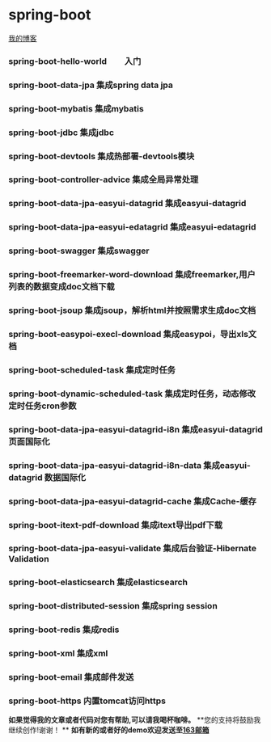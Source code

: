 # spring-boot
[我的博客](http://blog.csdn.net/je_ge "JE-GE的浆糊") 
### spring-boot-hello-world &nbsp;&nbsp;&nbsp;&nbsp;&nbsp;&nbsp;&nbsp;&nbsp;入门
### spring-boot-data-jpa                          集成spring data jpa
### spring-boot-mybatis	    		                  集成mybatis
### spring-boot-jdbc                              集成jdbc
### spring-boot-devtools                          集成热部署-devtools模块
### spring-boot-controller-advice                  集成全局异常处理
### spring-boot-data-jpa-easyui-datagrid           集成easyui-datagrid
### spring-boot-data-jpa-easyui-edatagrid          集成easyui-edatagrid
### spring-boot-swagger                            集成swagger
### spring-boot-freemarker-word-download           集成freemarker,用户列表的数据变成doc文档下载
### spring-boot-jsoup                              集成jsoup，解析html并按照需求生成doc文档
### spring-boot-easypoi-execl-download             集成easypoi，导出xls文档
### spring-boot-scheduled-task                     集成定时任务
### spring-boot-dynamic-scheduled-task             集成定时任务，动态修改定时任务cron参数
### spring-boot-data-jpa-easyui-datagrid-i8n       集成easyui-datagrid 页面国际化
### spring-boot-data-jpa-easyui-datagrid-i8n-data  集成easyui-datagrid 数据国际化
### spring-boot-data-jpa-easyui-datagrid-cache     集成Cache-缓存
### spring-boot-itext-pdf-download                 集成itext导出pdf下载
### spring-boot-data-jpa-easyui-validate           集成后台验证-Hibernate Validation
### spring-boot-elasticsearch                      集成elasticsearch
### spring-boot-distributed-session                集成spring session
### spring-boot-redis                              集成redis
### spring-boot-xml                                集成xml
### spring-boot-email                              集成邮件发送
### spring-boot-https                              内置tomcat访问https



**如果觉得我的文章或者代码对您有帮助,可以请我喝杯咖啡。**
**您的支持将鼓励我继续创作!谢谢！ **
**如有新的或者好的demo欢迎发送至[163邮箱](fqgengineer@163.com)**
